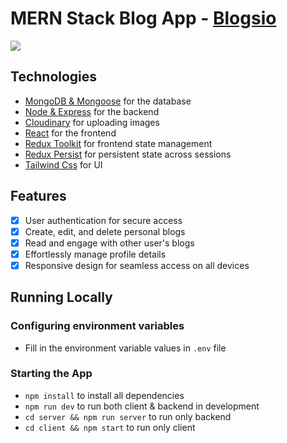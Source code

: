 # MERN Stack Blog App - [Blogsio](https://sweet-moxie-f12f11.netlify.app/)
![](https://res.cloudinary.com/dmhfkaawt/image/upload/v1702622124/Slide_16_9_-_1_1_kg4cas.jpg)

## Technologies

- [MongoDB & Mongoose](https://mongoosejs.com/) for the database
- [Node & Express](http://expressjs.com/) for the backend
- [Cloudinary](https://cloudinary.com/) for uploading images
- [React](https://reactjs.org/docs/create-a-new-react-app.html) for the frontend
- [Redux Toolkit](https://redux-toolkit.js.org/) for frontend state management
- [Redux Persist](https://www.npmjs.com/package/redux-persist) for persistent state across sessions
- [Tailwind Css](https://tailwindcss.com/) for UI

## Features

- [x] User authentication for secure access
- [x] Create, edit, and delete personal blogs
- [x] Read and engage with other user's blogs
- [x] Effortlessly manage profile details
- [x] Responsive design for seamless access on all devices

## Running Locally

### Configuring environment variables

- Fill in the environment variable values in `.env` file

### Starting the App

- `npm install` to install all dependencies
- `npm run dev` to run both client & backend in development
- `cd server && npm run server` to run only backend
- `cd client && npm start` to run only client
